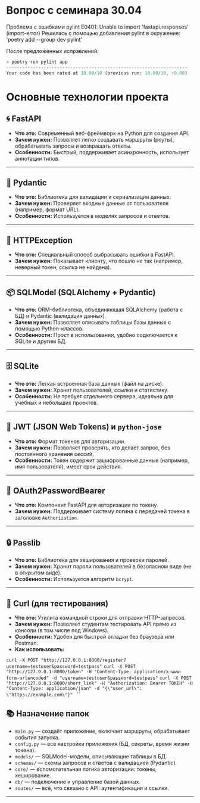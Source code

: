 # Вопрос с семинара 30.04
Проблема с ошибками pylint E0401: Unable to import 'fastapi.responses' (import-error)
Решилась c помощью добавления pylint в окружение: 'poetry add --group dev pylint'

После предложенных исправлений:

```python
> poetry run pylint app    
--------------------------------------------------------------------
Your code has been rated at 10.00/10 (previous run: 10.00/10, +0.00)
```


# Основные технологии проекта

## 🌀 FastAPI
- **Что это:** Современный веб-фреймворк на Python для создания API.
- **Зачем нужен:** Позволяет легко создавать маршруты (роуты), обрабатывать запросы и возвращать ответы.
- **Особенности:** Быстрый, поддерживает асинхронность, использует аннотации типов.

---

## 🧪 Pydantic
- **Что это:** Библиотека для валидации и сериализации данных.
- **Зачем нужен:** Проверяет входные данные от пользователя (например, формат URL).
- **Особенности:** Используется в моделях запросов и ответов.

---

## 📄 HTTPException
- **Что это:** Специальный способ выбрасывать ошибки в FastAPI.
- **Зачем нужен:** Показывает клиенту, что пошло не так (например, неверный токен, ссылка не найдена).

---

## 📦 SQLModel (SQLAlchemy + Pydantic)
- **Что это:** ORM-библиотека, объединяющая SQLAlchemy (работа с БД) и Pydantic (валидация данных).
- **Зачем нужен:** Позволяет описывать таблицы базы данных с помощью Python-классов.
- **Особенности:** Прост в использовании, удобно подключается к SQLite и другим БД.

---

## 🗄️ SQLite
- **Что это:** Легкая встроенная база данных (файл на диске).
- **Зачем нужен:** Хранит пользователей, ссылки и статистику.
- **Особенности:** Не требует отдельного сервера, идеальна для учебных и небольших проектов.

---

## 🔐 JWT (JSON Web Tokens) и `python-jose`
- **Что это:** Формат токенов для авторизации.
- **Зачем нужен:** Позволяет проверять, кто делает запрос, без постоянного хранения сессий.
- **Особенности:** Токен содержит зашифрованные данные (например, имя пользователя), имеет срок действия.

---

## 🔑 OAuth2PasswordBearer
- **Что это:** Компонент FastAPI для авторизации по токену.
- **Зачем нужен:** Поддерживает систему логина с передачей токена в заголовке `Authorization`.

---

## 🔒 Passlib
- **Что это:** Библиотека для хеширования и проверки паролей.
- **Зачем нужен:** Хранит пароли пользователей в безопасном виде (не в открытом виде).
- **Особенности:** Используется алгоритм `bcrypt`.

---


## 🧰 Curl (для тестирования)
- **Что это:** Утилита командной строки для отправки HTTP-запросов.
- **Зачем нужен:** Позволяет студентам тестировать API прямо из консоли (в том числе под Windows).
- **Особенности:** Удобен для быстрой отладки без браузера или Postman.
- **Как использовать:** 

`curl -X POST "http://127.0.0.1:8000/register?username=testuser&password=testpass"`
`curl -X POST "http://127.0.0.1:8000/token" -H "Content-Type: application/x-www-form-urlencoded" -d "username=testuser&password=testpass"`
`curl -X POST "http://127.0.0.1:8000/short_link" -H "Authorization: Bearer ТОКЕН" -H "Content-Type: application/json" -d "{\"user_url\": \"https://example.com\"}" `
``



## 📚 Назначение папок

- `main.py` — создаёт приложение, включает маршруты, обрабатывает события запуска.
- `config.py` — все настройки приложения (БД, секреты, время жизни токена).
- `models/` — SQLModel-модели, описывающие таблицы в БД.
- `schemas/` — схемы запросов и ответов с валидацией (Pydantic).
- `core/` — вспомогательная логика авторизации: токены, хеширование.
- `db/` — подключение и управление базой данных.
- `routes/` — всё, что связано с API: аутентификация и ссылки.

---